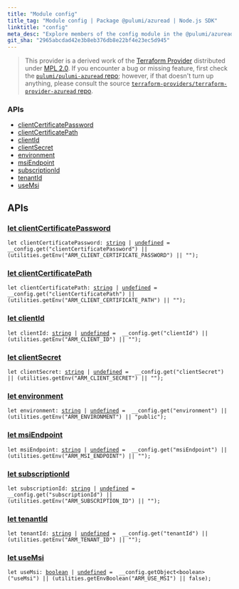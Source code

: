 ```yaml
---
title: "Module config"
title_tag: "Module config | Package @pulumi/azuread | Node.js SDK"
linktitle: "config"
meta_desc: "Explore members of the config module in the @pulumi/azuread package."
git_sha: "2965abcdad42e3b8eb376db8e22bf4e23ec5d945"
---
```


<!-- WARNING: this page was generated by a tool. Do not edit it by hand. -->
<!-- To change it, please see https://github.com/pulumi/docs/tree/master/tools/tscdocgen. -->


> This provider is a derived work of the [Terraform Provider](https://github.com/terraform-providers/terraform-provider-azuread)
> distributed under [MPL 2.0](https://www.mozilla.org/en-US/MPL/2.0/). If you encounter a bug or missing feature,
> first check the [`pulumi/pulumi-azuread` repo](https://github.com/pulumi/pulumi-azuread/issues); however, if that doesn't turn up anything,
> please consult the source [`terraform-providers/terraform-provider-azuread` repo](https://github.com/terraform-providers/terraform-provider-azuread/issues).







<h3>APIs</h3>
<ul class="api">
    <li><a href="#clientCertificatePassword"><span class="symbol api"></span>clientCertificatePassword</a></li>
    <li><a href="#clientCertificatePath"><span class="symbol api"></span>clientCertificatePath</a></li>
    <li><a href="#clientId"><span class="symbol api"></span>clientId</a></li>
    <li><a href="#clientSecret"><span class="symbol api"></span>clientSecret</a></li>
    <li><a href="#environment"><span class="symbol api"></span>environment</a></li>
    <li><a href="#msiEndpoint"><span class="symbol api"></span>msiEndpoint</a></li>
    <li><a href="#subscriptionId"><span class="symbol api"></span>subscriptionId</a></li>
    <li><a href="#tenantId"><span class="symbol api"></span>tenantId</a></li>
    <li><a href="#useMsi"><span class="symbol api"></span>useMsi</a></li>
</ul>




<h2 id="apis">APIs</h2>
<h3 class="pdoc-module-header" id="clientCertificatePassword" data-link-title="clientCertificatePassword">
    <a href="https://github.com/pulumi/pulumi-azuread/blob/{{< param git_sha >}}/sdk/nodejs/config/vars.ts#L9">
        let <strong>clientCertificatePassword</strong>
    </a>
</h3>

<pre class="highlight"><code><span class='kd'>let</span> clientCertificatePassword: <span class='kd'><a href='https://developer.mozilla.org/en-US/docs/Web/JavaScript/Reference/Global_Objects/String'>string</a></span> | <span class='kd'><a href='https://developer.mozilla.org/en-US/docs/Web/JavaScript/Reference/Global_Objects/undefined'>undefined</a></span> = <span class='s2'> __config.get(&#34;clientCertificatePassword&#34;) || (utilities.getEnv(&#34;ARM_CLIENT_CERTIFICATE_PASSWORD&#34;) || &#34;&#34;)</span>;</code></pre>
<h3 class="pdoc-module-header" id="clientCertificatePath" data-link-title="clientCertificatePath">
    <a href="https://github.com/pulumi/pulumi-azuread/blob/{{< param git_sha >}}/sdk/nodejs/config/vars.ts#L10">
        let <strong>clientCertificatePath</strong>
    </a>
</h3>

<pre class="highlight"><code><span class='kd'>let</span> clientCertificatePath: <span class='kd'><a href='https://developer.mozilla.org/en-US/docs/Web/JavaScript/Reference/Global_Objects/String'>string</a></span> | <span class='kd'><a href='https://developer.mozilla.org/en-US/docs/Web/JavaScript/Reference/Global_Objects/undefined'>undefined</a></span> = <span class='s2'> __config.get(&#34;clientCertificatePath&#34;) || (utilities.getEnv(&#34;ARM_CLIENT_CERTIFICATE_PATH&#34;) || &#34;&#34;)</span>;</code></pre>
<h3 class="pdoc-module-header" id="clientId" data-link-title="clientId">
    <a href="https://github.com/pulumi/pulumi-azuread/blob/{{< param git_sha >}}/sdk/nodejs/config/vars.ts#L11">
        let <strong>clientId</strong>
    </a>
</h3>

<pre class="highlight"><code><span class='kd'>let</span> clientId: <span class='kd'><a href='https://developer.mozilla.org/en-US/docs/Web/JavaScript/Reference/Global_Objects/String'>string</a></span> | <span class='kd'><a href='https://developer.mozilla.org/en-US/docs/Web/JavaScript/Reference/Global_Objects/undefined'>undefined</a></span> = <span class='s2'> __config.get(&#34;clientId&#34;) || (utilities.getEnv(&#34;ARM_CLIENT_ID&#34;) || &#34;&#34;)</span>;</code></pre>
<h3 class="pdoc-module-header" id="clientSecret" data-link-title="clientSecret">
    <a href="https://github.com/pulumi/pulumi-azuread/blob/{{< param git_sha >}}/sdk/nodejs/config/vars.ts#L12">
        let <strong>clientSecret</strong>
    </a>
</h3>

<pre class="highlight"><code><span class='kd'>let</span> clientSecret: <span class='kd'><a href='https://developer.mozilla.org/en-US/docs/Web/JavaScript/Reference/Global_Objects/String'>string</a></span> | <span class='kd'><a href='https://developer.mozilla.org/en-US/docs/Web/JavaScript/Reference/Global_Objects/undefined'>undefined</a></span> = <span class='s2'> __config.get(&#34;clientSecret&#34;) || (utilities.getEnv(&#34;ARM_CLIENT_SECRET&#34;) || &#34;&#34;)</span>;</code></pre>
<h3 class="pdoc-module-header" id="environment" data-link-title="environment">
    <a href="https://github.com/pulumi/pulumi-azuread/blob/{{< param git_sha >}}/sdk/nodejs/config/vars.ts#L13">
        let <strong>environment</strong>
    </a>
</h3>

<pre class="highlight"><code><span class='kd'>let</span> environment: <span class='kd'><a href='https://developer.mozilla.org/en-US/docs/Web/JavaScript/Reference/Global_Objects/String'>string</a></span> | <span class='kd'><a href='https://developer.mozilla.org/en-US/docs/Web/JavaScript/Reference/Global_Objects/undefined'>undefined</a></span> = <span class='s2'> __config.get(&#34;environment&#34;) || (utilities.getEnv(&#34;ARM_ENVIRONMENT&#34;) || &#34;public&#34;)</span>;</code></pre>
<h3 class="pdoc-module-header" id="msiEndpoint" data-link-title="msiEndpoint">
    <a href="https://github.com/pulumi/pulumi-azuread/blob/{{< param git_sha >}}/sdk/nodejs/config/vars.ts#L14">
        let <strong>msiEndpoint</strong>
    </a>
</h3>

<pre class="highlight"><code><span class='kd'>let</span> msiEndpoint: <span class='kd'><a href='https://developer.mozilla.org/en-US/docs/Web/JavaScript/Reference/Global_Objects/String'>string</a></span> | <span class='kd'><a href='https://developer.mozilla.org/en-US/docs/Web/JavaScript/Reference/Global_Objects/undefined'>undefined</a></span> = <span class='s2'> __config.get(&#34;msiEndpoint&#34;) || (utilities.getEnv(&#34;ARM_MSI_ENDPOINT&#34;) || &#34;&#34;)</span>;</code></pre>
<h3 class="pdoc-module-header" id="subscriptionId" data-link-title="subscriptionId">
    <a href="https://github.com/pulumi/pulumi-azuread/blob/{{< param git_sha >}}/sdk/nodejs/config/vars.ts#L15">
        let <strong>subscriptionId</strong>
    </a>
</h3>

<pre class="highlight"><code><span class='kd'>let</span> subscriptionId: <span class='kd'><a href='https://developer.mozilla.org/en-US/docs/Web/JavaScript/Reference/Global_Objects/String'>string</a></span> | <span class='kd'><a href='https://developer.mozilla.org/en-US/docs/Web/JavaScript/Reference/Global_Objects/undefined'>undefined</a></span> = <span class='s2'> __config.get(&#34;subscriptionId&#34;) || (utilities.getEnv(&#34;ARM_SUBSCRIPTION_ID&#34;) || &#34;&#34;)</span>;</code></pre>
<h3 class="pdoc-module-header" id="tenantId" data-link-title="tenantId">
    <a href="https://github.com/pulumi/pulumi-azuread/blob/{{< param git_sha >}}/sdk/nodejs/config/vars.ts#L16">
        let <strong>tenantId</strong>
    </a>
</h3>

<pre class="highlight"><code><span class='kd'>let</span> tenantId: <span class='kd'><a href='https://developer.mozilla.org/en-US/docs/Web/JavaScript/Reference/Global_Objects/String'>string</a></span> | <span class='kd'><a href='https://developer.mozilla.org/en-US/docs/Web/JavaScript/Reference/Global_Objects/undefined'>undefined</a></span> = <span class='s2'> __config.get(&#34;tenantId&#34;) || (utilities.getEnv(&#34;ARM_TENANT_ID&#34;) || &#34;&#34;)</span>;</code></pre>
<h3 class="pdoc-module-header" id="useMsi" data-link-title="useMsi">
    <a href="https://github.com/pulumi/pulumi-azuread/blob/{{< param git_sha >}}/sdk/nodejs/config/vars.ts#L17">
        let <strong>useMsi</strong>
    </a>
</h3>

<pre class="highlight"><code><span class='kd'>let</span> useMsi: <span class='kd'><a href='https://developer.mozilla.org/en-US/docs/Web/JavaScript/Reference/Global_Objects/Boolean'>boolean</a></span> | <span class='kd'><a href='https://developer.mozilla.org/en-US/docs/Web/JavaScript/Reference/Global_Objects/undefined'>undefined</a></span> = <span class='s2'> __config.getObject&lt;boolean&gt;(&#34;useMsi&#34;) || (utilities.getEnvBoolean(&#34;ARM_USE_MSI&#34;) || false)</span>;</code></pre>

